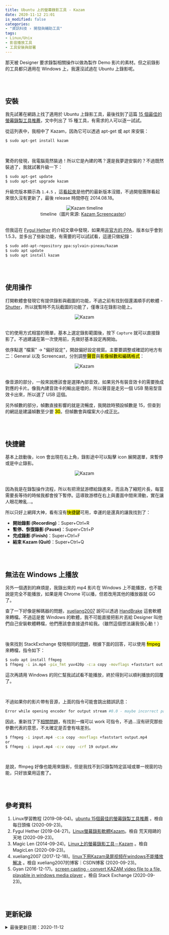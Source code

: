 ```yaml
---
title: Ubuntu 上的螢幕錄影工具 - Kazam
date: 2020-11-12 21:01
is_modified: false
categories:
- "資訊科技 › 開發與輔助工具"
tags:
- Linux/Unix
- 影音播放工具
- 工具安裝與部署
--- 
```


那天被 Designer 要求錄製相關操作以做為製作 Demo 影片的素材。但之前錄影的工具都只適用在 Windows 上，我還沒試過在 Ubuntu 上錄影呢。 

<!--more-->
<br><br> 

## 安裝

我先試著在網路上找了適用於 Ubuntu 上錄影工具，最後找到了這篇 [15 個最佳的螢幕錄製工具推薦](https://kknews.cc/zh-tw/code/gm4bj5e.html)，文中列出了 15 種工具，有需求的人可以逐一試試。

從這列表中，我相中了 Kazam，因為它可以透過 apt-get 或 apt 來安裝：

```bash
$ sudo apt-get install kazam
```

<br> 

驚奇的發現，我電腦竟然裝過！所以它是內建的嗎？還是我夢遊安裝的？不過既然裝過了，我就試著升級一下：
```bash
$ sudo apt-get update
$ sudo apt-get upgrade kazam
``` 

升級完版本顯示為 `1.4.5` ，這[看起來](https://launchpad.net/kazam)是他們的最新版本沒錯，不過開發團隊看起來很久沒有更新了，最後 release 時間停在 2014.08.18。

<center> <img src="https://i.imgur.com/StG6H1x.png" alt="Kazam timeline"></center>
<center class="imgtext">timeline（圖片來源: <a href="https://launchpad.net/kazam/+series" class="imgtext">Kazam Screencaster</a>）</center>

<br>


但我這在 [Fygul Hether](http://fygul.blogspot.com/2019/04/kazam.html) 的介紹文章中發現，如果用[非官方的 PPA](https://launchpad.net/~sylvain-pineau/+archive/ubuntu/kazam)，版本似乎會到 1.5.3，並多出了些新功能，有需要的可以試試看，這邊只做紀錄：

```bash
$ sudo add-apt-repository ppa:sylvain-pineau/kazam
$ sudo apt update
$ sudo apt install kazam
```
 

<br><br> 

## 使用操作

打開軟體會發現它有提供錄影與截圖的功能，不過之前有找到個還滿順手的軟體 - [Shutter](/Shutter-A-Screenshot-Editor-on-Ubuntu)，所以就暫時不先玩截圖的功能了，僅專注在錄影功能上。

<center> <img src="https://i.imgur.com/woxvwPh.png" alt="Kazam"></center>

<br>

它的使用方式相當的簡單，基本上選定錄影範圍後，按下 `Capture` 就可以直接錄影了。不過建議在第一次使用前，先做好基本設定再開始。

依序點選 "檔案" → "偏好設定"，開啟偏好設定視窗。主要要調整或確認的地方有二：General 以及 Screencast，分別調整<mark>聲音</mark>與<mark>影像幀數和編碼格式</mark>：

<center> <img src="https://i.imgur.com/ycKcj8u.png" alt="Kazam"></center>
<br>

像音源的部分，一般來說應該會是選擇內部音效，如果另外有裝音效卡的需要換成對應的卡片。像我內建音效卡的輸出是壞的，所以聲音是走另一個 USB 簡易型音效卡出來，所以選了 USB 這個。

另外幀數的部分，幀數直接影響的就是流暢度，我開啟時預設幀數是 15，但查到的網誌是建議幀數至少要 <mark>30</mark>。但幀數會與檔案大小成正比。


<br><br> 

## 快捷鍵

基本上啟動後，icon 會出現在右上角，錄影途中可以點擊 icon 展開選單，來暫停或是中止錄影。

<center> <img src="https://i.imgur.com/XBR0Ues.png" alt="Kazam"></center>
<br>

因為我是在錄製操作流程，所以有把滑鼠游標給錄進來，而且為了縮短片長，每當需要長等待的時候我都會按下暫停。這導致游標在右上與畫面中間來滑動，實在讓人眼花瞭亂...。

所以只好上網拜大神，看有沒有<mark>快捷鍵</mark>可用，幸運的是還真的讓我找到了：

- **開始錄影 (Recording)**：Super+Ctrl+R  
- **暫停、恢復錄影 (Pause)**：Super+Ctrl+P  
- **完成錄影 (Finish)**：Super+Ctrl+F  
- **結束 Kazam (Quit)**：Super+Ctrl+Q


<br><br> 

## 無法在 Windows 上播放

另外一個遇到的麻煩是，我錄出來的 mp4 影片在 Windows 上不能播放，也不能說是完全不能播放，如果是用 Chrome 可以播，但若改用其他的播放器就 GG 了。

查了一下好像是解碼器的問題，[xueliang2007](https://blog.csdn.net/qq_31806429/article/details/78832902) 說可以透過 [HandBrake](https://handbrake.fr/downloads.php) 這套軟體來轉檔。不過這是套 Windows 的軟體，我不可能直接把影片丟給 Designer 叫他們自己安裝軟體轉檔，他們應該會直接退件給我。（雖然這個想法讓我很心動！）

<br>

後來找到 StackExchange 發現相同的[問題](https://video.stackexchange.com/questions/20162/convert-kazam-video-file-to-a-file-playable-in-windows-media-player)，根據下面的回答，可以使用 <mark>fmpeg</mark> 來轉檔，指令如下：

```bash
$ sudo apt install ffmpeg
$ ffmpeg -i in.mp4 -pix_fmt yuv420p -c:a copy -movflags +faststart out.mp4
```

這次再請用 Windows 的同仁幫我試試看不能播放，終於得到可以順利播放的回覆了。

<br>

不過如果你的影片帶有音源，上面的指令可能會跳出錯誤訊息：
```bash
Error while opening encoder for output stream #0.0 - maybe incorrect parameters such as bit_rate, rate, width or height
```

因此，重新找了下[相關問題](https://stackoverflow.com/questions/13877031/error-while-opening-encoder-for-output-stream-0-0-maybe-incorrect-parameters)，有找到一條可以 work 可指令，不過...沒有研究那些參數代表的意思，不太確定是否會有啥差別。

```bash
$ ffmpeg -i input.mp4 -c:a copy -movflags +faststart output.mp4
or
$ ffmpeg -i input.mp4 -c:v copy -crf 19 output.mkv
```

<br>

是說，ffmpeg 好像也能用來錄影，但是我找不到只錄製特定區域或單一視窗的功能，只好放棄用這套了。


<br><br> 

## 參考資料 
1. Linux學習教程 (2019-08-04)。[ubuntu 15個最佳的螢幕錄製工具推薦](https://kknews.cc/zh-tw/code/gm4bj5e.html) 。檢自 每日頭條 (2020-09-23)。
2.  Fygul Hether (2019-04-27)。[Linux螢幕錄影軟體Kazam](http://fygul.blogspot.com/2019/04/kazam.html)。檢自 荒天翔鷗的天地 (2020-09-23)。
3.  Magic Len (2014-09-24)。[Linux上的螢幕錄影工具－Kazam](https://magiclen.org/kazam/) 。檢自 MagicLen (2020-09-23)。
4. xueliang2007 (2017-12-18)。[linux下用Kazam录屏视频在windows不能播放解决](https://blog.csdn.net/qq_31806429/article/details/78832902) 。檢自 xueliang2007的博客｜CSDN博客 (2020-09-23)。
5. Gyan (2016-12-17)。[screen casting - convert KAZAM video file to a file, playable in windows media player](https://video.stackexchange.com/a/20164) 。檢自 Stack Exchange (2020-09-23)。


<br><br> 

## 更新紀錄
<details class="update_stamp">
  <summary>最後更新日期：2020-11-12</summary>
  <ul>
    <li>2020-11-12 發布</li>
    <li>2020-09-23 完稿</li>
    <li>2020-09-23 起稿</li>
  </ul>
</details>